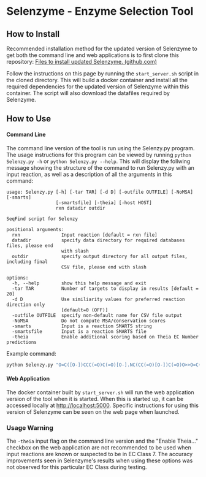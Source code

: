 # Selenzyme - Enzyme Selection Tool

## How to Install

Recommended installation method for the updated version of Selenzyme to get both the command line and web applications is to first clone this repository: [Files to install updated Selenzyme. (github.com)](https://github.com/Abhinav-Krishnan/selenzyme)

Follow the instructions on this page by running the `start_server.sh` script in the cloned directory. This will build a docker container and install all the required dependencies for the updated version of Selenzyme within this container. The script will also download the datafiles required by Selenzyme.

## How to Use

#### Command Line

The command line version of the tool is run using the Selenzy.py program. The usage instructions for this program can be viewed by running `python Selenzy.py -h` or `python Selenzy.py --help`. This will display the follwing message showing the structure of the command to run Selenzy.py with an input reaction, as well as a description of all the arguments in this command:

```
usage: Selenzy.py [-h] [-tar TAR] [-d D] [-outfile OUTFILE] [-NoMSA] [-smarts]
                  [-smartsfile] [-theia] [-host HOST]
                  rxn datadir outdir

SeqFind script for Selenzy

positional arguments:
  rxn               Input reaction [default = rxn file]
  datadir           specify data directory for required databases files, please end   
                    with slash
  outdir            specify output directory for all output files, including final  
                    CSV file, please end with slash

options:
  -h, --help        show this help message and exit
  -tar TAR          Number of targets to display in results [default = 20]
  -d D              Use similiarity values for preferred reaction direction only
                    [default=0 (OFF)]
  -outfile OUTFILE  specify non-default name for CSV file output
  -NoMSA            Do not compute MSA/conservation scores
  -smarts           Input is a reaction SMARTS string
  -smartsfile       Input is a reaction SMARTS file
  -theia            Enable additional scoring based on Theia EC Number predictions
```

Example command:

```sh
python Selenzy.py "O=C([O-])CCC(=O)C(=O)[O-].NC(CC(=O)[O-])C(=O)O>>O=C([O-])CC(=O)C(=O)[O-].NC(CCC(=O)[O-])C(=O)O" dataDirectory outputDirectory -outfile OutputFilename.csv -tar 500 -theia
```

#### Web Application

The docker container built by `start_server.sh` will run the web application version of the tool when it is started. When this is started up, it can be accessed locally at [http://localhost:5000](http://localhost:5000). Specific instructions for using this version of Selenzyme can be seen on the web page when launched.


### Usage Warning

The `-theia` input flag on the command line version and the "Enable Theia..." checkbox on the web application are not recommended to be used when input reactions are known or suspected to be in EC Class 7. The accuracy improvements seen in Selenzyme's results when using these options was not observed for this particular EC Class during testing.
